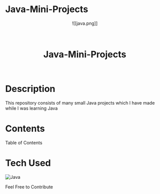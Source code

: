 # Java-Mini-Projects

<div align="center">
      ![[java.png]]
      <h1><br/>Java-Mini-Projects</h1>
     </div>
<p align="center"> <a href="https://hdz-088.github.io/ProjectVault/" target="_blank"><img alt="" src="https://img.shields.io/badge/Website-EA4C89?style=normal&logo=dribbble&logoColor=white" style="vertical-align:center" /></a> <a href="https://www.linkedin.com/in/hdz088/}" target="_blank"><img alt="" src="https://img.shields.io/badge/LinkedIn-0077B5?style=normal&logo=linkedin&logoColor=white" style="vertical-align:center" /></a> </p>

# Description

This repository consists of many small Java projects which I have made while I was learning Java

# Contents

Table of Contents

# Tech Used

![Java](https://img.shields.io/badge/java-%23ED8B00.svg?style=for-the-badge&logo=java&logoColor=white)

Feel Free to Contribute

<!-- </> with 💛 by readMD (https://readmd.itsvg.in) -->
